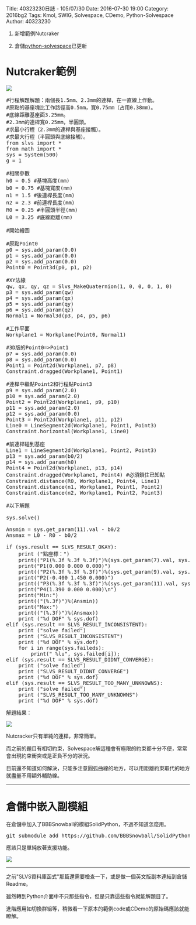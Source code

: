 Title: 40323230日誌 - 105/07/30
Date: 2016-07-30 19:00
Category: 2016bg2
Tags: Kmol, SWIG, Solvespace, CDemo, Python-Solvespace
Author: 40323230


1. 新增範例Nutcraker

1. 倉儲[python-solvespace](https://github.com/40323230/python-solvespace"github.com")已更新

<!-- PELICAN_END_SUMMARY -->

Nutcraker範例
===

<img src="http://i.imgur.com/OlGMGj4.jpg" >

<pre class="brush: python">
#行程解題解題：兩個長1.5mm、2.3mm的連桿，在一直線上作動。
#原點的基座塊比工作路徑高0.5mm，寬0.75mm（占用0.38mm）。
#底線距離基座面3.25mm。
#2.3mm的連桿寬0.25mm，半圓頭。
#求最小行程（2.3mm的連桿與基座接觸）。
#求最大行程（半圓頭與底線接觸）。
from slvs import *
from math import *
sys = System(500)
g = 1

#相關參數
h0 = 0.5 #基塊高度(mm)
b0 = 0.75 #基塊寬度(mm)
n1 = 1.5 #後連桿長度(mm)
n2 = 2.3 #前連桿長度(mm)
R0 = 0.25 #半圓頭半徑(mm)
L0 = 3.25 #底線距離(mm)

#開始繪圖

#原點Point0
p0 = sys.add_param(0.0)
p1 = sys.add_param(0.0)
p2 = sys.add_param(0.0)
Point0 = Point3d(p0, p1, p2)

#XY法線
qw, qx, qy, qz = Slvs_MakeQuaternion(1, 0, 0, 0, 1, 0)
p3 = sys.add_param(qw)
p4 = sys.add_param(qx)
p5 = sys.add_param(qy)
p6 = sys.add_param(qz)
Normal1 = Normal3d(p3, p4, p5, p6)

#工作平面
Workplane1 = Workplane(Point0, Normal1)

#3D版的Point0=>Point1
p7 = sys.add_param(0.0)
p8 = sys.add_param(0.0)
Point1 = Point2d(Workplane1, p7, p8)
Constraint.dragged(Workplane1, Point1)

#連桿中繼點Point2和行程點Point3
p9 = sys.add_param(2.0)
p10 = sys.add_param(2.0)
Point2 = Point2d(Workplane1, p9, p10)
p11 = sys.add_param(2.0)
p12 = sys.add_param(0.0)
Point3 = Point2d(Workplane1, p11, p12)
Line0 = LineSegment2d(Workplane1, Point1, Point3)
Constraint.horizontal(Workplane1, Line0)

#前連桿碰到基座
Line1 = LineSegment2d(Workplane1, Point2, Point3)
p13 = sys.add_param(b0/2)
p14 = sys.add_param(h0)
Point4 = Point2d(Workplane1, p13, p14)
Constraint.dragged(Workplane1, Point4) #必須鎖住已知點
Constraint.distance(R0, Workplane1, Point4, Line1)
Constraint.distance(n1, Workplane1, Point1, Point2)
Constraint.distance(n2, Workplane1, Point2, Point3)

#以下解題

sys.solve()

Ansmin = sys.get_param(11).val - b0/2
Ansmax = L0 - R0 - b0/2

if (sys.result == SLVS_RESULT_OKAY):
    print ("點座標：")
    print(("P1(%.3f %.3f %.3f)")%(sys.get_param(7).val, sys.get_param(8).val, sys.get_param(2).val))
    print("P1(0.000 0.000 0.000)")
    print(("P2(%.3f %.3f %.3f)")%(sys.get_param(9).val, sys.get_param(10).val, sys.get_param(2).val))
    print("P2(-0.400 1.450 0.000)")
    print(("P3(%.3f %.3f %.3f)")%(sys.get_param(11).val, sys.get_param(12).val, sys.get_param(2).val))
    print("P4(1.390 0.000 0.000)\n")
    print("Min:")
    print(("(%.3f)")%(Ansmin))
    print("Max:")
    print(("(%.3f)")%(Ansmax))
    print ("%d DOF" % sys.dof)
elif (sys.result == SLVS_RESULT_INCONSISTENT):
    print ("solve failed")
    print ("SLVS_RESULT_INCONSISTENT")
    print ("%d DOF" % sys.dof)
    for i in range(sys.faileds):
        print(" %lu", sys.failed[i]);
elif (sys.result == SLVS_RESULT_DIDNT_CONVERGE):
    print ("solve failed")
    print ("SLVS_RESULT_DIDNT_CONVERGE")
    print ("%d DOF" % sys.dof)
elif (sys.result == SLVS_RESULT_TOO_MANY_UNKNOWNS):
    print ("solve failed")
    print ("SLVS_RESULT_TOO_MANY_UNKNOWNS")
    print ("%d DOF" % sys.dof)
</pre>

解題結果：

<img src="http://i.imgur.com/TQjsd3C.jpg" >

Nutcracker只有單純的連桿，非常簡單。

而之前的題目有相切約束，Solvespace解這種會有極限的約束都十分不便，常常會出現約束衝突或是正負不分的狀況。

目前還不知道如何解決，只能多注意圓弧曲線的地方，可以用距離約束取代的地方就盡量不用額外輔助線。

<hr>

倉儲中嵌入副模組
===

在倉儲中加入了BBBSnowball的模組SolidPython，不過不知道怎麼用。

<pre class="brush: c">
git submodule add https://github.com/BBBSnowball/SolidPython.git solid-python
</pre>

應該只是單純放著支援功能。

<img src="http://i.imgur.com/QBhyKgH.jpg" >

<hr>

之前"SLVS資料庫函式"那篇還需要檢查一下，或是做一個英文版副本連結到倉儲Readme。

雖然轉到Python介面中不只那些指令，但是只靠這些指令就能解題目了。

進階應用如切換群組等，稍微看一下原本的範例code或CDemo的原始碼應該就能瞭解。